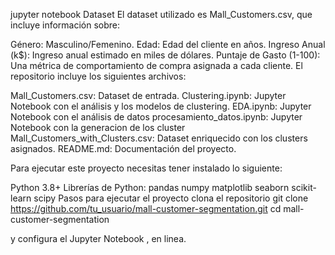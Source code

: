 jupyter notebook 
Dataset
El dataset utilizado es Mall_Customers.csv, que incluye información sobre:

Género: Masculino/Femenino.
Edad: Edad del cliente en años.
Ingreso Anual (k$): Ingreso anual estimado en miles de dólares.
Puntaje de Gasto (1-100): Una métrica de comportamiento de compra asignada a cada cliente.
El repositorio incluye los siguientes archivos:

Mall_Customers.csv: Dataset de entrada.
Clustering.ipynb: Jupyter Notebook con el análisis y los modelos de clustering.
EDA.ipynb: Jupyter Notebook con el análisis de datos
procesamiento_datos.ipynb: Jupyter Notebook con la generacion de los cluster
Mall_Customers_with_Clusters.csv: Dataset enriquecido con los clusters asignados.
README.md: Documentación del proyecto.

Para ejecutar este proyecto necesitas tener instalado lo siguiente:

Python 3.8+
Librerías de Python:
pandas
numpy
matplotlib
seaborn
scikit-learn
scipy
Pasos para ejecutar el proyecto
clona el repositorio 
git clone https://github.com/tu_usuario/mall-customer-segmentation.git
cd mall-customer-segmentation

y configura el Jupyter Notebook , en linea.
